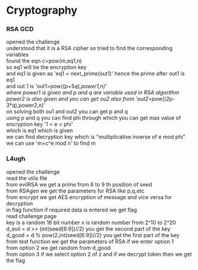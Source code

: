 # Cryptography

### RSA GCD

opened the challenge  
understood that it is a RSA cipher so tried to find the corresponding variables   
found the eqn c=pow(m,eq1,n)   
so eq1 will be the encryption key  
and eq1 is given as 'eq1 = next_prime(out1)' hence the prime after out1 is eq1  
and out 1 is 'out1=pow((p+5*q),power1,n)'  
where power1 is given and p and q are variable used in RSA algorithm   
power2 is also given and you can get ou2 also from 'out2=pow((2*p-3*q),power2,n)'   
on solving both ou1 and out2 you can get p and q   
using p and q you can find phi through which you can get max value of encryption key  '1 < e < phi'   
which is eq1 which is given  
we can find decryption key which is "multiplicative inverse of e mod phi"   
we can use 'm=c^e mod n' to find m   

### L4ugh

opened the challenge  
read the utils file  
from evilRSA we get a prime from 6 to 9 th position of seed  
from RSAgen we get the parameters for RSA like p,q,etc   
from encrypt we get AES encryption of message and vice versa for decryption  
in flag function if required data is entered we get flag  
read challenge page   
key is a random 16 bit number 
x is random number from 2^10 to 2^20   
d_evil = d >> (int(seed[6:9])//2) you get the second part of the key  
d_good = d %  pow(2,int(seed[6:9])//2) you get the first part of the key  
from test function we get the parameters of RSA if we enter option 1   
from option 2 we get random from d_good    
from option 3 if we select option 2 of z and if we decrypt token then we get the flag   

